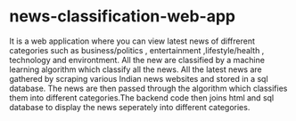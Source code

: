 # news-classification-web-app
<p>
It is a web application where you can view latest news of diffrerent categories such as business/politics , entertainment ,lifestyle/health , technology and environtment. All the new are classified by a machine learning algorithm which classify all the news. All the latest news are gathered by scraping various Indian news websites and stored in a sql database. The news are then passed through the algorithm which classifies them into different categories.The backend code then joins html and sql database to display the news seperately into different categories.
</p>


